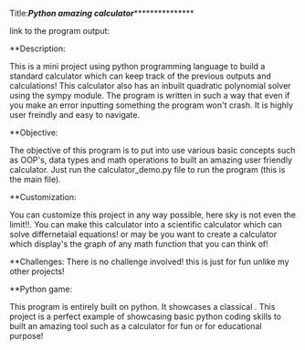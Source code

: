 Title:*************Python amazing calculator****************************


link to the program output: 

**Description:

This is a mini project using python programming language to build a standard calculator which can keep track of the previous outputs and calculations! This calculator also has an inbuilt quadratic polynomial solver using the sympy module. The program is written in such a way that even if you make an error inputting something the program won't crash. It is highly user freindly and easy to navigate.

**Objective:

The objective of this program is to put into use various basic concepts such as OOP's, data types and math operations to built an amazing user friendly calculator. Just run the calculator_demo.py file to run the program (this is the main file). 


**Customization:

You can customize this project in any way possible, here sky is not even the limit!!. You can make this calculator into a scientific calculator which can solve differnetaial equations! or may be you want to create a calculator which display's the graph of any math function that you can think of!


**Challenges: 
There is no challenge involved! this is just for fun unlike my other projects!



**Python game: 

This program is entirely built on python. It showcases a classical . This project is a perfect example of showcasing basic python coding skills to built an amazing tool such as a calculator for fun or for educational purpose!